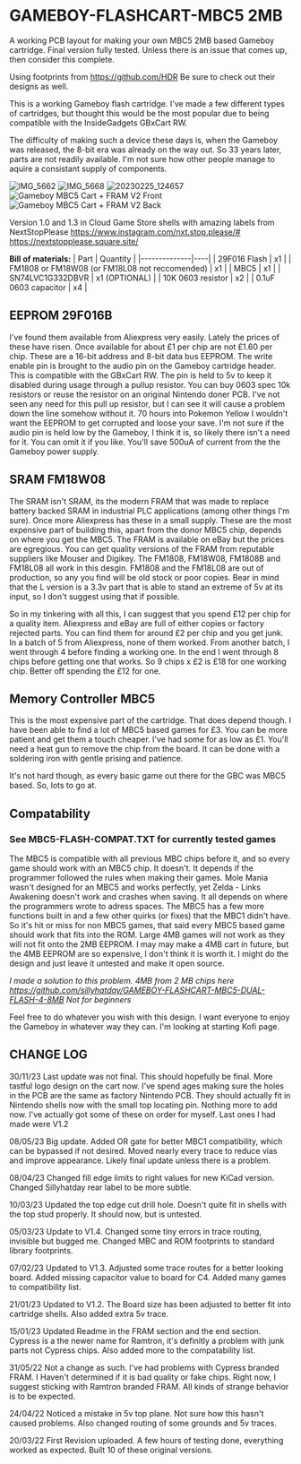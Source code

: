 # GAMEBOY-FLASHCART-MBC5 2MB

A working PCB layout for making your own MBC5 2MB based Gameboy cartridge. Final version fully tested. Unless there is an issue that comes up, then consider this complete.

Using footprints from https://github.com/HDR Be sure to check out their designs as well.

This is a working Gameboy flash cartridge. I've made a few different types of cartridges, but thought this would be the most popular due to being compatible with the InsideGadgets GBxCart RW.

The difficulty of making such a device these days is, when the Gameboy was released, the 8-bit era was already on the way out. So 33 years later, parts are not readily available. I'm not sure how other people manage to aquire a consistant supply of components.

![IMG_5662](https://github.com/sillyhatday/GAMEBOY-FLASHCART-MBC5-2MB/assets/65309612/d1c8e6ab-e6d2-49b6-afda-699cef6fa9b4)
![IMG_5668](https://github.com/sillyhatday/GAMEBOY-FLASHCART-MBC5-2MB/assets/65309612/448fb447-8838-43ae-a5bb-0fa0a498bef3)
![20230225_124657](https://user-images.githubusercontent.com/65309612/222986245-af637c55-5d70-44d1-82fe-ba0df399cd89.jpg)
![Gameboy MBC5 Cart + FRAM V2 Front](https://github.com/sillyhatday/GAMEBOY-FLASHCART-MBC5-2MB/assets/65309612/f2586d9a-831e-468e-8c8e-8a8ad4ca383e)
![Gameboy MBC5 Cart + FRAM V2 Back](https://github.com/sillyhatday/GAMEBOY-FLASHCART-MBC5-2MB/assets/65309612/23483403-b0d2-4510-b748-d8e9af974f26)

Version 1.0 and 1.3 in Cloud Game Store shells with amazing labels from NextStopPlease https://www.instagram.com/nxt.stop.please/# https://nextstopplease.square.site/

**Bill of materials:**
| Part | Quantity |
|--------------|----|
| 29F016 Flash | x1 |
| FM1808 or FM18W08 (or FM18L08 not reccomended) | x1 |
| MBC5 | x1 |
| SN74LVC1G332DBVR | x1 (OPTIONAL) |
| 10K 0603 resistor | x2 |
| 0.1uF 0603 capacitor | x4 |

## EEPROM 29F016B

I've found them available from Aliexpress very easily. Lately the prices of these have risen. Once available for about £1 per chip are not £1.60 per chip. These are a 16-bit address and 8-bit data bus EEPROM. The write enable pin is brought to the audio pin on the Gameboy cartridge header. This is compatible with the GBxCart RW. The pin is held to 5v to keep it disabled during usage through a pullup resistor. You can buy 0603 spec 10k resistors or reuse the resistor on an original Nintendo doner PCB. I've not seen any need for this pull up resistor, but I can see it will cause a problem down the line somehow without it. 70 hours into Pokemon Yellow I wouldn't want the EEPROM to get corrupted and loose your save. I'm not sure if the audio pin is held low by the Gameboy, I think it is, so likely there isn't a need for it. You can omit it if you like. You'll save 500uA of current from the the Gameboy power supply.

## SRAM FM18W08

The SRAM isn't SRAM, its the modern FRAM that was made to replace battery backed SRAM in industrial PLC applications (among other things I'm sure). Once more Aliexpress has these in a small supply. These are the most expensive part of building this, apart from the donor MBC5 chip, depends on where you get the MBC5. The FRAM is available on eBay but the prices are egregious. You can get quality versions of the FRAM from reputable suppliers like Mouser and Digikey. The FM1808, FM18W08, FM1808B and FM18L08 all work in this desgin. FM1808 and the FM18L08 are out of production, so any you find will be old stock or poor copies. Bear in mind that the L version is a 3.3v part that is able to stand an extreme of 5v at its input, so I don't suggest using that if possible.

So in my tinkering with all this, I can suggest that you spend £12 per chip for a quality item. Aliexpress and eBay are full of either copies or factory rejected parts. You can find them for around £2 per chip and you get junk. In a batch of 5 from Aliexpress, none of them worked. From another batch, I went through 4 before finding a working one. In the end I went through 8 chips before getting one that works. So 9 chips x £2 is £18 for one working chip. Better off spending the £12 for one.

## Memory Controller MBC5

This is the most expensive part of the cartridge. That does depend though. I have been able to find a lot of MBC5 based games for £3. You can be more patient and get them a touch cheaper. I've had some for as low as £1. You'll need a heat gun to remove the chip from the board. It can be done with a soldering iron with gentle prising and patience.

It's not hard though, as every basic game out there for the GBC was MBC5 based. So, lots to go at. 

## Compatability 
### See MBC5-FLASH-COMPAT.TXT for currently tested games

The MBC5 is compatible with all previous MBC chips before it, and so every game should work with an MBC5 chip. It doesn't. It depends if the programmer followed the rules when making their games. Mole Mania wasn't designed for an MBC5 and works perfectly, yet Zelda - Links Awakening doesn't work and crashes when saving. It all depends on where the programmers wrote to adress spaces. The MBC5 has a few more functions built in and a few other quirks (or fixes) that the MBC1 didn't have. So it's hit or miss for non MBC5 games, that said every MBC5 based game should work that fits into the ROM. Large 4MB games will not work as they will not fit onto the 2MB EEPROM. I may may make a 4MB cart in future, but the 4MB EEPROM are so expensive, I don't think it is worth it. I might do the design and just leave it untested and make it open source.

*I made a solution to this problem. 4MB from 2 MB chips here https://github.com/sillyhatday/GAMEBOY-FLASHCART-MBC5-DUAL-FLASH-4-8MB Not for beginners*

Feel free to do whatever you wish with this design. I want everyone to enjoy the Gameboy in whatever way they can. I'm looking at starting Kofi page.

## CHANGE LOG

30/11/23
Last update was not final. This should hopefully be final. More tastful logo design on the cart now. I've spend ages making sure the holes in the PCB are the same as factory Nintendo PCB. They should actually fit in Nintendo shells now with the small top locating pin. Nothing more to add now. I've actually got some of these on order for myself. Last ones I had made were V1.2

08/05/23
Big update. Added OR gate for better MBC1 compatibility, which can be bypassed if not desired. Moved nearly every trace to reduce vias and improve appearance. Likely final update unless there is a problem.

08/04/23
Changed fill edge limits to right values for new KiCad version. Changed Sillyhatday rear label to be more subtle.

10/03/23
Updated the top edge cut drill hole. Doesn't quite fit in shells with the top stud properly. It should now, but is untested.

05/03/23
Update to V1.4. Changed some tiny errors in trace routing, invisible but bugged me. Changed MBC and ROM footprints to standard library footprints.

07/02/23
Updated to V1.3. Adjusted some trace routes for a better looking board. Added missing capacitor value to board for C4. Added many games to compatibility list.

21/01/23
Updated to V1.2. The Board size has been adjusted to better fit into cartridge shells. Also added extra 5v trace.

15/01/23
Updated Readme in the FRAM section and the end section. Cypress is a the newer name for Ramtron, it's definitly a problem with junk parts not Cypress chips. Also added more to the compatability list.

31/05/22 Not a change as such. I've had problems with Cypress branded FRAM. I Haven't determined if it is bad quality or fake chips. Right now, I suggest sticking with Ramtron branded FRAM. All kinds of strange behavior is to be expected.

24/04/22
Noticed a mistake in 5v top plane. Not sure how this hasn't caused problems. Also changed routing of some grounds and 5v traces.

20/03/22
First Revision uploaded. A few hours of testing done, everything worked as expected. Built 10 of these original versions.
